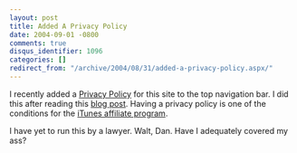 ```yaml
---
layout: post
title: Added A Privacy Policy
date: 2004-09-01 -0800
comments: true
disqus_identifier: 1096
categories: []
redirect_from: "/archive/2004/08/31/added-a-privacy-policy.aspx/"
---
```


I recently added a [Privacy
Policy](https://haacked.com/articles/1095.aspx) for this site to the top
navigation bar. I did this after reading this [blog
post](http://www.kbcafe.com/iBLOGthere4iM/?guid=20040901191359). Having
a privacy policy is one of the conditions for the [iTunes affiliate
program](http://www.apple.com/itunes/affiliates/).

I have yet to run this by a lawyer. Walt, Dan. Have I adequately covered
my ass?

